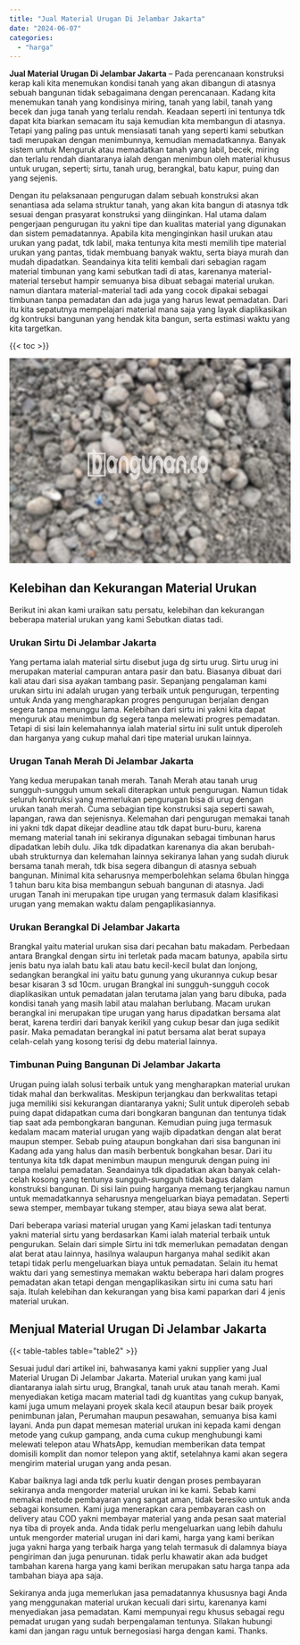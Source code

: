 ```yaml
---
title: "Jual Material Urugan Di Jelambar Jakarta"
date: "2024-06-07"
categories: 
  - "harga"
---
```


**Jual Material Urugan Di Jelambar Jakarta** – Pada perencanaan konstruksi kerap kali kita menemukan kondisi tanah yang akan dibangun di atasnya sebuah bangunan tidak sebagaimana dengan perencanaan. Kadang kita menemukan tanah yang kondisinya miring, tanah yang labil, tanah yang becek dan juga tanah yang terlalu rendah. Keadaan seperti ini tentunya tdk dapat kita biarkan semacam itu saja kemudian kita membangun di atasnya. Tetapi yang paling pas untuk mensiasati tanah yang seperti kami sebutkan tadi merupakan dengan menimbunnya, kemudian memadatkannya. Banyak sistem untuk Menguruk atau memadatkan tanah yang labil, becek, miring dan terlalu rendah diantaranya ialah dengan menimbun oleh material khusus untuk urugan, seperti; sirtu, tanah urug, berangkal, batu kapur, puing dan yang sejenis.

Dengan itu pelaksanaan pengurugan dalam sebuah konstruksi akan senantiasa ada selama struktur tanah, yang akan kita bangun di atasnya tdk sesuai dengan prasyarat konstruksi yang diinginkan. Hal utama dalam pengerjaan pengurugan itu yakni tipe dan kualitas material yang digunakan dan sistem pemadatannya. Apabila kita menginginkan hasil urukan atau urukan yang padat, tdk labil, maka tentunya kita mesti memilih tipe material urukan yang pantas, tidak membuang banyak waktu, serta biaya murah dan mudah dipadatkan. Seandainya kita teliti kembali dari sebagian ragam material timbunan yang kami sebutkan tadi di atas, karenanya material-material tersebut hampir semuanya bisa dibuat sebagai material urukan. namun diantara material-material tadi ada yang cocok dipakai sebagai timbunan tanpa pemadatan dan ada juga yang harus lewat pemadatan. Dari itu kita sepatutnya mempelajari material mana saja yang layak diaplikasikan dg kontruksi bangunan yang hendak kita bangun, serta estimasi waktu yang kita targetkan.

{{< toc >}}

![Jual Material Urugan Di Jelambar Jakarta](/images/jual-urugan-22.png)

## Kelebihan dan Kekurangan Material Urukan

Berikut ini akan kami uraikan satu persatu, kelebihan dan kekurangan beberapa material urukan yang kami Sebutkan diatas tadi.

### Urukan Sirtu Di Jelambar Jakarta

Yang pertama ialah material sirtu disebut juga dg sirtu urug. Sirtu urug ini merupakan material campuran antara pasir dan batu. Biasanya dibuat dari kali atau dari sisa ayakan tambang pasir. Sepanjang pengalaman kami urukan sirtu ini adalah urugan yang terbaik untuk pengurugan, terpenting untuk Anda yang mengharapkan progres pengurugan berjalan dengan segera tanpa menunggu lama. Kelebihan dari sirtu ini yakni kita dapat menguruk atau menimbun dg segera tanpa melewati progres pemadatan. Tetapi di sisi lain kelemahannya ialah material sirtu ini sulit untuk diperoleh dan harganya yang cukup mahal dari tipe material urukan lainnya.

### Urugan Tanah Merah Di Jelambar Jakarta

Yang kedua merupakan tanah merah. Tanah Merah atau tanah urug sungguh-sungguh umum sekali diterapkan untuk pengurugan. Namun tidak seluruh kontruksi yang memerlukan pengurugan bisa di urug dengan urukan tanah merah. Cuma sebagian tipe konstruksi saja seperti sawah, lapangan, rawa dan sejenisnya. Kelemahan dari pengurugan memakai tanah ini yakni tdk dapat dikejar deadline atau tdk dapat buru-buru, karena memang material tanah ini sekiranya digunakan sebagai timbunan harus dipadatkan lebih dulu. Jika tdk dipadatkan karenanya dia akan berubah-ubah strukturnya dan kelemahan lainnya sekiranya lahan yang sudah diuruk bersama tanah merah, tdk bisa segera dibangun di atasnya sebuah bangunan. Minimal kita seharusnya memperbolehkan selama 6bulan hingga 1 tahun baru kita bisa membangun sebuah bangunan di atasnya. Jadi urugan Tanah ini merupakan tipe urugan yang termasuk dalam klasifikasi urugan yang memakan waktu dalam pengaplikasiannya.

### Urukan Berangkal Di Jelambar Jakarta

Brangkal yaitu material urukan sisa dari pecahan batu makadam. Perbedaan antara Brangkal dengan sirtu ini terletak pada macam batunya, apabila sirtu jenis batu nya ialah batu kali atau batu kecil-kecil bulat dan lonjong, sedangkan berangkal ini yaitu batu gunung yang ukurannya cukup besar besar kisaran 3 sd 10cm. urugan Brangkal ini sungguh-sungguh cocok diaplikasikan untuk pemadatan jalan terutama jalan yang baru dibuka, pada kondisi tanah yang masih labil atau malahan berlubang. Macam urukan berangkal ini merupakan tipe urugan yang harus dipadatkan bersama alat berat, karena terdiri dari banyak kerikil yang cukup besar dan juga sedikit pasir. Maka pemadatan berangkal ini patut bersama alat berat supaya celah-celah yang kosong terisi dg debu material lainnya.

### Timbunan Puing Bangunan Di Jelambar Jakarta

Urugan puing ialah solusi terbaik untuk yang mengharapkan material urukan tidak mahal dan berkwalitas. Meskipun terjangkau dan berkwalitas tetapi juga memiliki sisi kekurangan diantaranya yakni; Sulit untuk diperoleh sebab puing dapat didapatkan cuma dari bongkaran bangunan dan tentunya tidak tiap saat ada pembongkaran bangunan. Kemudian puing juga termasuk kedalam macam material urugan yang wajib dipadatkan dengan alat berat maupun stemper. Sebab puing ataupun bongkahan dari sisa bangunan ini Kadang ada yang halus dan masih berbentuk bongkahan besar. Dari itu tentunya kita tdk dapat menimbun maupun menguruk dengan puing ini tanpa melalui pemadatan. Seandainya tdk dipadatkan akan banyak celah-celah kosong yang tentunya sungguh-sungguh tidak bagus dalam konstruksi bangunan. Di sisi lain puing harganya memang terjangkau namun untuk memadatkannya seharusnya mengeluarkan biaya pemadatan. Seperti sewa stemper, membayar tukang stemper, atau biaya sewa alat berat.

Dari beberapa variasi material urugan yang Kami jelaskan tadi tentunya yakni material sirtu yang berdasarkan Kami ialah material terbaik untuk pengurukan. Selain dari simple Sirtu ini tdk memerlukan pemadatan dengan alat berat atau lainnya, hasilnya walaupun harganya mahal sedikit akan tetapi tidak perlu mengeluarkan biaya untuk pemadatan. Selain itu hemat waktu dari yang semestinya memakan waktu beberapa hari dalam progres pemadatan akan tetapi dengan mengaplikasikan sirtu ini cuma satu hari saja. Itulah kelebihan dan kekurangan yang bisa kami paparkan dari 4 jenis material urukan.

## Menjual Material Urugan Di Jelambar Jakarta

{{< table-tables table="table2" >}}

Sesuai judul dari artikel ini, bahwasanya kami yakni supplier yang Jual Material Urugan Di Jelambar Jakarta. Material urukan yang kami jual diantaranya ialah sirtu urug, Brangkal, tanah uruk atau tanah merah. Kami menyediakan ketiga macam material tadi dg kuantitas yang cukup banyak, kami juga umum melayani proyek skala kecil ataupun besar baik proyek penimbunan jalan, Perumahan maupun pesawahan, semuanya bisa kami layani. Anda pun dapat memesan material urukan ini kepada kami dengan metode yang cukup gampang, anda cuma cukup menghubungi kami melewati telepon atau WhatsApp, kemudian memberikan data tempat domisili komplit dan nomor telepon yang aktif, setelahnya kami akan segera mengirim material urugan yang anda pesan.

Kabar baiknya lagi anda tdk perlu kuatir dengan proses pembayaran sekiranya anda mengorder material urukan ini ke kami. Sebab kami memakai metode pembayaran yang sangat aman, tidak beresiko untuk anda sebagai konsumen. Kami juga menerapkan cara pembayaran cash on delivery atau COD yakni membayar material yang anda pesan saat material nya tiba di proyek anda. Anda tidak perlu mengeluarkan uang lebih dahulu untuk mengorder material urugan ini dari kami, harga yang kami berikan juga yakni harga yang terbaik harga yang telah termasuk di dalamnya biaya pengiriman dan juga penurunan. tidak perlu khawatir akan ada budget tambahan karena harga yang kami berikan merupakan satu harga tanpa ada tambahan biaya apa saja.

Sekiranya anda juga memerlukan jasa pemadatannya khususnya bagi Anda yang menggunakan material urukan kecuali dari sirtu, karenanya kami menyediakan jasa pemadatan. Kami mempunyai regu khusus sebagai regu pemadat urugan yang sudah berpengalaman tentunya. Silakan hubungi kami dan jangan ragu untuk bernegosiasi harga dengan kami. Thanks.
